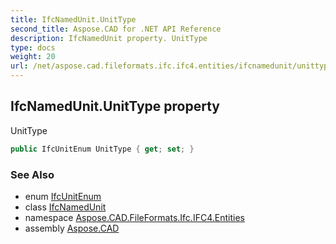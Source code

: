 ```yaml
---
title: IfcNamedUnit.UnitType
second_title: Aspose.CAD for .NET API Reference
description: IfcNamedUnit property. UnitType
type: docs
weight: 20
url: /net/aspose.cad.fileformats.ifc.ifc4.entities/ifcnamedunit/unittype/
---
```

## IfcNamedUnit.UnitType property

UnitType

```csharp
public IfcUnitEnum UnitType { get; set; }
```

### See Also

* enum [IfcUnitEnum](../../../aspose.cad.fileformats.ifc.ifc4.types/ifcunitenum/)
* class [IfcNamedUnit](../)
* namespace [Aspose.CAD.FileFormats.Ifc.IFC4.Entities](../../ifcnamedunit/)
* assembly [Aspose.CAD](../../../)


